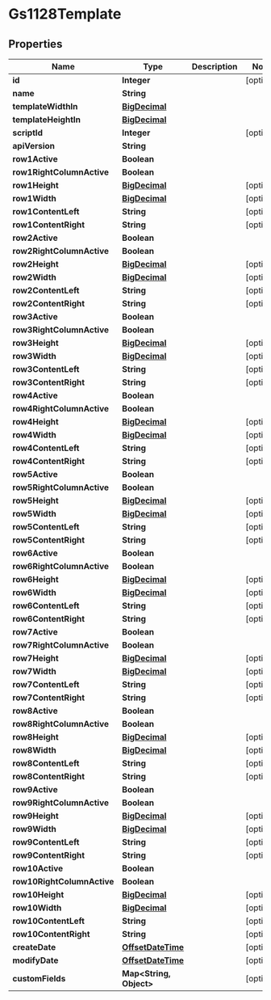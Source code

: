 
# Gs1128Template

## Properties
Name | Type | Description | Notes
------------ | ------------- | ------------- | -------------
**id** | **Integer** |  |  [optional]
**name** | **String** |  | 
**templateWidthIn** | [**BigDecimal**](BigDecimal.md) |  | 
**templateHeightIn** | [**BigDecimal**](BigDecimal.md) |  | 
**scriptId** | **Integer** |  |  [optional]
**apiVersion** | **String** |  | 
**row1Active** | **Boolean** |  | 
**row1RightColumnActive** | **Boolean** |  | 
**row1Height** | [**BigDecimal**](BigDecimal.md) |  |  [optional]
**row1Width** | [**BigDecimal**](BigDecimal.md) |  |  [optional]
**row1ContentLeft** | **String** |  |  [optional]
**row1ContentRight** | **String** |  |  [optional]
**row2Active** | **Boolean** |  | 
**row2RightColumnActive** | **Boolean** |  | 
**row2Height** | [**BigDecimal**](BigDecimal.md) |  |  [optional]
**row2Width** | [**BigDecimal**](BigDecimal.md) |  |  [optional]
**row2ContentLeft** | **String** |  |  [optional]
**row2ContentRight** | **String** |  |  [optional]
**row3Active** | **Boolean** |  | 
**row3RightColumnActive** | **Boolean** |  | 
**row3Height** | [**BigDecimal**](BigDecimal.md) |  |  [optional]
**row3Width** | [**BigDecimal**](BigDecimal.md) |  |  [optional]
**row3ContentLeft** | **String** |  |  [optional]
**row3ContentRight** | **String** |  |  [optional]
**row4Active** | **Boolean** |  | 
**row4RightColumnActive** | **Boolean** |  | 
**row4Height** | [**BigDecimal**](BigDecimal.md) |  |  [optional]
**row4Width** | [**BigDecimal**](BigDecimal.md) |  |  [optional]
**row4ContentLeft** | **String** |  |  [optional]
**row4ContentRight** | **String** |  |  [optional]
**row5Active** | **Boolean** |  | 
**row5RightColumnActive** | **Boolean** |  | 
**row5Height** | [**BigDecimal**](BigDecimal.md) |  |  [optional]
**row5Width** | [**BigDecimal**](BigDecimal.md) |  |  [optional]
**row5ContentLeft** | **String** |  |  [optional]
**row5ContentRight** | **String** |  |  [optional]
**row6Active** | **Boolean** |  | 
**row6RightColumnActive** | **Boolean** |  | 
**row6Height** | [**BigDecimal**](BigDecimal.md) |  |  [optional]
**row6Width** | [**BigDecimal**](BigDecimal.md) |  |  [optional]
**row6ContentLeft** | **String** |  |  [optional]
**row6ContentRight** | **String** |  |  [optional]
**row7Active** | **Boolean** |  | 
**row7RightColumnActive** | **Boolean** |  | 
**row7Height** | [**BigDecimal**](BigDecimal.md) |  |  [optional]
**row7Width** | [**BigDecimal**](BigDecimal.md) |  |  [optional]
**row7ContentLeft** | **String** |  |  [optional]
**row7ContentRight** | **String** |  |  [optional]
**row8Active** | **Boolean** |  | 
**row8RightColumnActive** | **Boolean** |  | 
**row8Height** | [**BigDecimal**](BigDecimal.md) |  |  [optional]
**row8Width** | [**BigDecimal**](BigDecimal.md) |  |  [optional]
**row8ContentLeft** | **String** |  |  [optional]
**row8ContentRight** | **String** |  |  [optional]
**row9Active** | **Boolean** |  | 
**row9RightColumnActive** | **Boolean** |  | 
**row9Height** | [**BigDecimal**](BigDecimal.md) |  |  [optional]
**row9Width** | [**BigDecimal**](BigDecimal.md) |  |  [optional]
**row9ContentLeft** | **String** |  |  [optional]
**row9ContentRight** | **String** |  |  [optional]
**row10Active** | **Boolean** |  | 
**row10RightColumnActive** | **Boolean** |  | 
**row10Height** | [**BigDecimal**](BigDecimal.md) |  |  [optional]
**row10Width** | [**BigDecimal**](BigDecimal.md) |  |  [optional]
**row10ContentLeft** | **String** |  |  [optional]
**row10ContentRight** | **String** |  |  [optional]
**createDate** | [**OffsetDateTime**](OffsetDateTime.md) |  |  [optional]
**modifyDate** | [**OffsetDateTime**](OffsetDateTime.md) |  |  [optional]
**customFields** | **Map&lt;String, Object&gt;** |  |  [optional]



